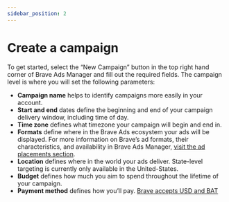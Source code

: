 ```yaml
---
sidebar_position: 2
---
```


# Create a campaign
To get started, select the “New Campaign” button in the top right hand corner of Brave Ads Manager and fill out the required fields. The campaign level is where you will set the following parameters:

- **Campaign name** helps to identify campaigns more easily in your account.
- **Start and end** dates define the beginning and end of your campaign delivery window, including time of day.
- **Time zone** defines what timezone your campaign will begin and end in.
- **Formats** define where in the Brave Ads ecosystem your ads will be displayed. For more information on Brave’s ad formats, their characteristics, and availability in Brave Ads Manager, [visit the ad placements section](https://ads-help.brave.com/ad-placements/brave-browser/ntt).
- **Location** defines where in the world your ads deliver. State-level targeting is currently only available in the United-States.
- **Budget** defines how much you aim to spend throughout the lifetime of your campaign.
- **Payment method** defines how you’ll pay. [Brave accepts USD and BAT](https://ads-help.brave.com/account-management/billing)
